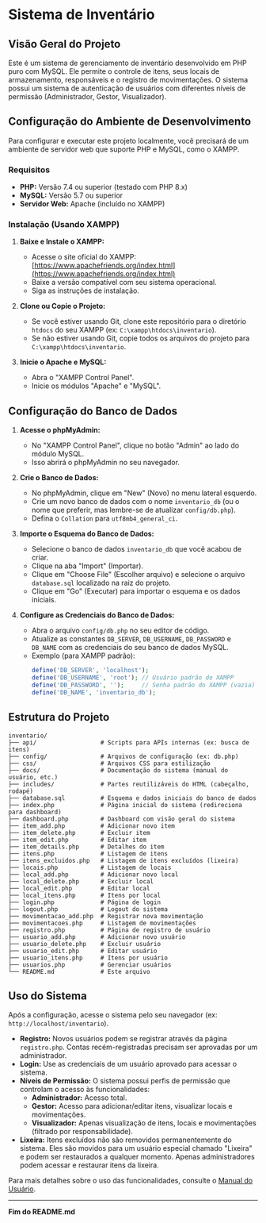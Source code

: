 # Sistema de Inventário

## Visão Geral do Projeto

Este é um sistema de gerenciamento de inventário desenvolvido em PHP puro com MySQL. Ele permite o controle de itens, seus locais de armazenamento, responsáveis e o registro de movimentações. O sistema possui um sistema de autenticação de usuários com diferentes níveis de permissão (Administrador, Gestor, Visualizador).

## Configuração do Ambiente de Desenvolvimento

Para configurar e executar este projeto localmente, você precisará de um ambiente de servidor web que suporte PHP e MySQL, como o XAMPP.

### Requisitos

*   **PHP:** Versão 7.4 ou superior (testado com PHP 8.x)
*   **MySQL:** Versão 5.7 ou superior
*   **Servidor Web:** Apache (incluído no XAMPP)

### Instalação (Usando XAMPP)

1.  **Baixe e Instale o XAMPP:**
    *   Acesse o site oficial do XAMPP: [https://www.apachefriends.org/index.html](https://www.apachefriends.org/index.html)
    *   Baixe a versão compatível com seu sistema operacional.
    *   Siga as instruções de instalação.

2.  **Clone ou Copie o Projeto:**
    *   Se você estiver usando Git, clone este repositório para o diretório `htdocs` do seu XAMPP (ex: `C:\xampp\htdocs\inventario`).
    *   Se não estiver usando Git, copie todos os arquivos do projeto para `C:\xampp\htdocs\inventario`.

3.  **Inicie o Apache e MySQL:**
    *   Abra o "XAMPP Control Panel".
    *   Inicie os módulos "Apache" e "MySQL".

## Configuração do Banco de Dados

1.  **Acesse o phpMyAdmin:**
    *   No "XAMPP Control Panel", clique no botão "Admin" ao lado do módulo MySQL.
    *   Isso abrirá o phpMyAdmin no seu navegador.

2.  **Crie o Banco de Dados:**
    *   No phpMyAdmin, clique em "New" (Novo) no menu lateral esquerdo.
    *   Crie um novo banco de dados com o nome `inventario_db` (ou o nome que preferir, mas lembre-se de atualizar `config/db.php`).
    *   Defina o `Collation` para `utf8mb4_general_ci`.

3.  **Importe o Esquema do Banco de Dados:**
    *   Selecione o banco de dados `inventario_db` que você acabou de criar.
    *   Clique na aba "Import" (Importar).
    *   Clique em "Choose File" (Escolher arquivo) e selecione o arquivo `database.sql` localizado na raiz do projeto.
    *   Clique em "Go" (Executar) para importar o esquema e os dados iniciais.

4.  **Configure as Credenciais do Banco de Dados:**
    *   Abra o arquivo `config/db.php` no seu editor de código.
    *   Atualize as constantes `DB_SERVER`, `DB_USERNAME`, `DB_PASSWORD` e `DB_NAME` com as credenciais do seu banco de dados MySQL.
    *   Exemplo (para XAMPP padrão):
        ```php
        define('DB_SERVER', 'localhost');
        define('DB_USERNAME', 'root'); // Usuário padrão do XAMPP
        define('DB_PASSWORD', '');     // Senha padrão do XAMPP (vazia)
        define('DB_NAME', 'inventario_db');
        ```

## Estrutura do Projeto

```
inventario/
├── api/                  # Scripts para APIs internas (ex: busca de itens)
├── config/               # Arquivos de configuração (ex: db.php)
├── css/                  # Arquivos CSS para estilização
├── docs/                 # Documentação do sistema (manual do usuário, etc.)
├── includes/             # Partes reutilizáveis do HTML (cabeçalho, rodapé)
├── database.sql          # Esquema e dados iniciais do banco de dados
├── index.php             # Página inicial do sistema (redireciona para dashboard)
├── dashboard.php         # Dashboard com visão geral do sistema
├── item_add.php          # Adicionar novo item
├── item_delete.php       # Excluir item
├── item_edit.php         # Editar item
├── item_details.php      # Detalhes do item
├── itens.php             # Listagem de itens
├── itens_excluidos.php   # Listagem de itens excluídos (lixeira)
├── locais.php            # Listagem de locais
├── local_add.php         # Adicionar novo local
├── local_delete.php      # Excluir local
├── local_edit.php        # Editar local
├── local_itens.php       # Itens por local
├── login.php             # Página de login
├── logout.php            # Logout do sistema
├── movimentacao_add.php  # Registrar nova movimentação
├── movimentacoes.php     # Listagem de movimentações
├── registro.php          # Página de registro de usuário
├── usuario_add.php       # Adicionar novo usuário
├── usuario_delete.php    # Excluir usuário
├── usuario_edit.php      # Editar usuário
├── usuario_itens.php     # Itens por usuário
├── usuarios.php          # Gerenciar usuários
└── README.md             # Este arquivo
```

## Uso do Sistema

Após a configuração, acesse o sistema pelo seu navegador (ex: `http://localhost/inventario`).

*   **Registro:** Novos usuários podem se registrar através da página `registro.php`. Contas recém-registradas precisam ser aprovadas por um administrador.
*   **Login:** Use as credenciais de um usuário aprovado para acessar o sistema.
*   **Níveis de Permissão:** O sistema possui perfis de permissão que controlam o acesso às funcionalidades:
    *   **Administrador:** Acesso total.
    *   **Gestor:** Acesso para adicionar/editar itens, visualizar locais e movimentações.
    *   **Visualizador:** Apenas visualização de itens, locais e movimentações (filtrado por responsabilidade).
*   **Lixeira:** Itens excluídos não são removidos permanentemente do sistema. Eles são movidos para um usuário especial chamado "Lixeira" e podem ser restaurados a qualquer momento. Apenas administradores podem acessar e restaurar itens da lixeira.

Para mais detalhes sobre o uso das funcionalidades, consulte o [Manual do Usuário](docs/USER_MANUAL.md).

---

**Fim do README.md**